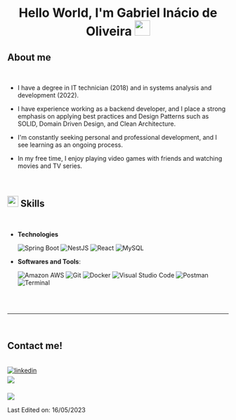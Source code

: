 
<h1 align="center"><b>Hello World, I'm Gabriel Inácio de Oliveira </b>
    <img src="https://media.giphy.com/media/hvRJCLFzcasrR4ia7z/giphy.gif" width="35">
</h1>


##  **About me**

<br> 

 - I have a degree in IT technician (2018) and in systems analysis and development (2022).

 - I have experience working as a backend developer, and I place a strong emphasis on applying best practices and Design Patterns such as SOLID, Domain Driven Design, and Clean Architecture.

 - I'm constantly seeking personal and professional development, and I see learning as an ongoing process. 

 - In my free time, I enjoy playing video games with friends and watching movies and TV series.
 
 <br>

## <img src="https://media2.giphy.com/media/QssGEmpkyEOhBCb7e1/giphy.gif?cid=ecf05e47a0n3gi1bfqntqmob8g9aid1oyj2wr3ds3mg700bl&rid=giphy.gif" width ="25"><b> Skills</b>
<br>

<p align="center">

- **Technologies**
    
    ![Spring Boot](https://img.shields.io/badge/Spring%20Boot-6DB33F?style=for-the-badge&logo=springboot&logoColor=white)
    ![NestJS](https://img.shields.io/badge/Nest%20JS-E0234E?style=for-the-badge&logo=nestJS&logoColor=white)
    ![React](https://img.shields.io/badge/React-61DAFB?style=for-the-badge&logo=react&logoColor=white)
    ![MySQL](https://img.shields.io/badge/My%20SQL-4479A1?style=for-the-badge&logo=MySQL&logoColor=white)
    <br>

- **Softwares and Tools**:

    ![Amazon AWS](https://img.shields.io/badge/Amazon%20AWS-232F3E?style=for-the-badge&logo=amazonaws)
    ![Git](https://img.shields.io/badge/git-F05032?style=for-the-badge&logo=git&logoColor=white)
    ![Docker](https://img.shields.io/badge/docker-2496ED?style=for-the-badge&logo=Docker&logoColor=white)
    ![Visual Studio Code](https://img.shields.io/badge/Visual%20Studio%20Code-0078d7?style=for-the-badge&logo=visual-studio-code&logoColor=white)
    ![Postman](https://img.shields.io/badge/Postman-FF6C37?style=for-the-badge&logo=postman&logoColor=white)
    ![Terminal](https://img.shields.io/badge/Terminal-%23054020?style=for-the-badge&logo=gnu-bash&logoColor=white)

</p>

<br>
<br>

-----

<br>

## <b> Contact me! </b>
<br>

<div align='left'>

<a href="https://www.linkedin.com/in/gabriel-inácio-de-oliveira-37594a190/" target="_blank">
<img src="https://img.shields.io/badge/linkedin-37594a190?color=405DE6&style=for-the-badge&logo=linkedin&logoColor=white" alt=linkedin style="margin-bottom: 5px;"/>
</a>

<br>

<a href="mailto:gabrielincio.oliveira@gmail.com" target="_blank">
<img src="https://img.shields.io/badge/gmail-EA4335?style=for-the-badge&logo=gmail&logoColor=white" t=mail style="margin-bottom: 5px;" />
</a>
	
</div>

<br>
<img src="https://user-images.githubusercontent.com/73097560/115834477-dbab4500-a447-11eb-908a-139a6edaec5c.gif">
<br>

Last Edited on: 16/05/2023

